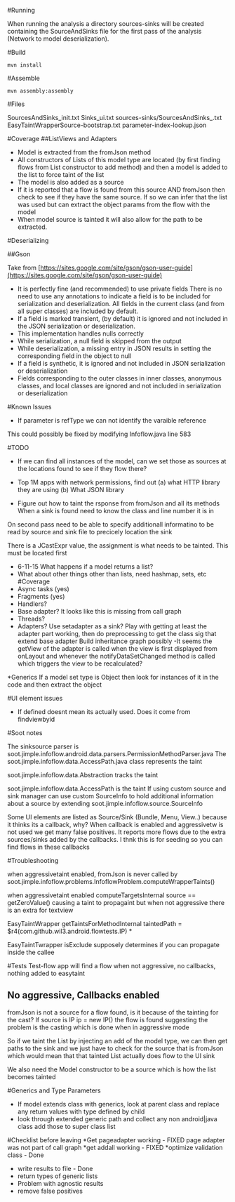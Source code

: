 #Running

When running the analysis a directory sources-sinks will be created containing the SourceAndSinks file for the first pass of the analysis (Network to model deserialization).

#Build

```
mvn install
```

#Assemble

```
mvn assembly:assembly
```

#Files

SourcesAndSinks_init.txt
Sinks_ui.txt
sources-sinks/SourcesAndSinks_<apk name>.txt
EasyTaintWrapperSource-bootstrap.txt
parameter-index-lookup.json


#Coverage
##ListViews and Adapters
* Model is extracted from the fromJson method
* All constructors of Lists of this model type are located (by first finding flows from List constructor to add method) and then a model
is added to the list to force taint of the list
* The model is also added as a source
* If it is reported that a flow is found from this source AND fromJson then check to see if they have the same source. If so we can infer that the list was used but can extract the object params from the flow with the model
* When model source is tainted it will also allow for the path to be extracted.

#Deserializing

##Gson

Take from [https://sites.google.com/site/gson/gson-user-guide](https://sites.google.com/site/gson/gson-user-guide)

* It is perfectly fine (and recommended) to use private fields
There is no need to use any annotations to indicate a field is to be included for serialization and deserialization. All fields in the current class (and from all super classes) are included by default.
* If a field is marked transient, (by default) it is ignored and not included in the JSON serialization or deserialization.
* This implementation handles nulls correctly
* While serialization, a null field is skipped from the output
* While deserialization, a missing entry in JSON results in setting the corresponding field in the object to null
* If a field is synthetic, it is ignored and not included in JSON serialization or deserialization
* Fields corresponding to the outer classes in  inner classes, anonymous classes, and local classes are ignored and not included in serialization or deserialization



#Known Issues

* If parameter is refType we can not identify the varaible reference

This could possibly be fixed by modifying Infoflow.java line 583


#TODO 

* If we can find all instances of the model, can we set those as sources at the locations found to see if they flow there?
* Top 1M apps with network permissions, find out
(a) what HTTP library they are using
(b) What JSON library

* Figure out how to taint the rsponse from fromJson and all its methods
When a sink is found need to know the class and line number it is in 

On second pass need to be able to specify additionall informatino to be read by source and sink file to precicely location the sink

There is a JCastExpr value, the assignment is what needs to be tainted. This must be located first


* 6-11-15 What happens if a model returns a list?
* What about other things other than lists, need hashmap, sets, etc
#Coverage
* Async tasks (yes)
* Fragments (yes)
* Handlers?
* Base adapter? It looks like this is missing from call graph
* Threads?
* Adapters? Use setadapter as a sink?
	Play with getting at least the adapter part working, then do preprocessing to get the class sig that extend base adapter
	Build inheritance graph possibly
	-It seems the getView of the adapter is called when the view is first displayed from onLayout
	and whenever the notifyDataSetChanged method is called which triggers the view to be recalculated?

*Generics
	If a model set type is Object then look for instances of it in the code and then extract the object


#UI element issues
* If defined doesnt mean its actually used. Does it come from findviewbyid


#Soot notes

The sinksource parser is soot.jimple.infoflow.android.data.parsers.PermissionMethodParser.java
The soot.jimple.infoflow.data.AccessPath.java class represents the taint

soot.jimple.infoflow.data.Abstraction tracks the taint

soot.jimple.infoflow.data.AccessPath is the taint
If using custom source and sink manager can use custom SourceInfo to hold additional information about a source by extending soot.jimple.infoflow.source.SourceInfo


Some UI elements are listed as Source/Sink (Bundle, Menu, View..) because it thinks its a callback, why?
When callback is enabled and aggressivetw is not used we get many false positives. It reports more flows due to the extra sources/sinks added by the callbacks. I thnk this is for seeding so you can find flows in these callbacks



#Troubleshooting

when aggressivetaint enabled, fromJson is never called by soot.jimple.infoflow.problems.InfoflowProblem.computeWrapperTaints()

when aggressivetaint enabled computeTargetsInternal source == getZeroValue() causing a taint to propagaint but when not aggressive there is an extra for textview


EasyTaintWrapper getTaintsForMethodInternal
taintedPath = $r4(com.github.wil3.android.flowtests.IP) *

EasyTaintTwrapper isExclude supposely determines if you can propagate inside the callee



#Tests
Test-flow app will find a flow when not aggressive, no callbacks,  nothing added to easytaint

## No aggressive, Callbacks enabled
fromJson is not a source for a flow found, is it because of the tainting for the cast?
If source is IP ip = new IP() the flow is found suggesting the problem is the casting which is done when in aggressive mode


So if we taint the List by injecting an add of the model type, we can then get paths to the sink and we just have to check for the source that is fromJson which would mean that that tainted List actually does flow to the UI sink

We also need the Model constructor to be a source which is how the list becomes tainted

#Generics and Type Parameters

* If model extends class with generics, look at parent class and replace any return values with type defined by child
* look through extended generic path and collect any non android|java class add those to super class list


#Checklist before leaving
*Get pageadapter working - FIXED page adapter was not part of call graph
*get addall working - FIXED
*optimize validation class - Done
* write results to file - Done
* return types of generic lists
* Problem with agnostic results
* remove false positives
